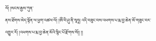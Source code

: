 ﻿  
ལོ། །སངས་རྒྱས་ཀུན་  
ནས་ཐོགས་མེད་སྟོན་ལ་ཕྱག་འཚལ་ལོ། །ཨོཾ་བི་ཤུ་ནི་སཱཧཱ། འདི་བཟུང་བས་འཕགས་པ་རྨ་བྱ་ཆེན་མོ་གཟུང་བར་འགྱུར་རོ། །འཕགས་པ་རྨ་བྱ་ཆེན་མོའི་སྙིང་པོ་རྫོགས་སོ།། །།  
  
